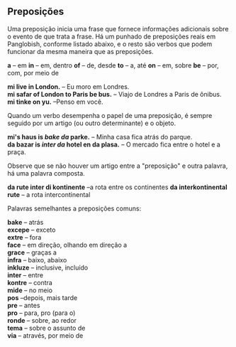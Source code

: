 ## Preposições

Uma preposição inicia uma frase que fornece informações adicionais sobre o evento de que trata a frase.
Há um punhado de preposições reais em Panglobish, conforme listado abaixo,
e o resto são verbos que podem funcionar da mesma maneira que as preposições.

**a**
– em
**in**
– em, dentro
**of**
– de, desde
**to**
– a, até
**on**
– em, sobre
**be**
– por, com, por meio de

**mi live in London.**
– Eu moro em Londres.  
**mi safar of London to Paris be bus.**
– Viajo de Londres a Paris de ônibus.  
**mi tinke on yu.**
–Penso em você.

Quando um verbo desempenha o papel de uma preposição, é sempre seguido por um artigo (ou outro determinante) e o objeto.

**mi's haus is _bake da_ parke.**
– Minha casa fica atrás do parque.  
**da bazar is _inter da_ hotel en da plasa.**
– O mercado fica entre o hotel e a praça.

Observe que se não houver um artigo entre a "preposição" e outra palavra, há uma palavra composta.

**da rute inter di kontinente**
–a rota entre os continentes
**da interkontinental rute**
– a rota intercontinental

Palavras semelhantes a preposições comuns:

**bake**
– atrás  
**excepe**
– exceto  
**extre**
– fora  
**face**
– em direção, olhando em direção a  
**grace**
– graças a  
**infra**
– baixo, abaixo  
**inkluze**
– inclusive, incluído  
**inter**
– entre  
**kontre**
– contra  
**mide**
– no meio  
**pos**
–depois, mais tarde  
**pre**
– antes  
**pro**
– para, pro (para o)  
**ronde**
– sobre, ao redor  
**tema**
– sobre o assunto de  
**via**
– através, por meio de

